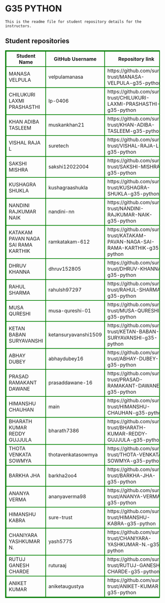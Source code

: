 # G35 PYTHON
    This is the readme file for student repository details for the instructors.
## Student repositories 
<table style="border : 2px solid green; width:100%;">
<tr >
<th style="border : 2px solid green;">Student Name</th>
<th style="border : 2px solid green;">GitHub Username</th>
<th style="border : 2px solid green;">Repository link</th>
</tr>
<tr style="border : 2px solid green;">
<td style="border : 2px solid green;">MANASA VELPULA</td> 

<td style="border : 2px solid green;">velpulamanasa</td> 

<td style="border : 2px solid green;">https://github.com/sure-trust/MANASA-VELPULA-g35-python</td> 
</tr>

<tr style="border : 2px solid green;">
<td style="border : 2px solid green;">CHILUKURI LAXMI PRASHASTHI</td> 

<td style="border : 2px solid green;">lp-0406</td> 

<td style="border : 2px solid green;">https://github.com/sure-trust/CHILUKURI-LAXMI-PRASHASTHI-g35-python</td> 
</tr>

<tr style="border : 2px solid green;">
<td style="border : 2px solid green;">KHAN ADIBA TASLEEM</td> 

<td style="border : 2px solid green;">muskankhan21</td> 

<td style="border : 2px solid green;">https://github.com/sure-trust/KHAN-ADIBA-TASLEEM-g35-python</td> 
</tr>

<tr style="border : 2px solid green;">
<td style="border : 2px solid green;">VISHAL RAJA L</td> 

<td style="border : 2px solid green;">suretech</td> 

<td style="border : 2px solid green;">https://github.com/sure-trust/VISHAL-RAJA-L-g35-python</td> 
</tr>

<tr style="border : 2px solid green;">
<td style="border : 2px solid green;">SAKSHI MISHRA</td> 

<td style="border : 2px solid green;">sakshi12022004</td> 

<td style="border : 2px solid green;">https://github.com/sure-trust/SAKSHI-MISHRA-g35-python</td> 
</tr>

<tr style="border : 2px solid green;">
<td style="border : 2px solid green;">KUSHAGRA SHUKLA</td> 

<td style="border : 2px solid green;">kushagraashukla</td> 

<td style="border : 2px solid green;">https://github.com/sure-trust/KUSHAGRA-SHUKLA-g35-python</td> 
</tr>

<tr style="border : 2px solid green;">
<td style="border : 2px solid green;">NANDINI RAJKUMAR NAIK</td> 

<td style="border : 2px solid green;">nandini-nn</td> 

<td style="border : 2px solid green;">https://github.com/sure-trust/NANDINI-RAJKUMAR-NAIK-g35-python</td> 
</tr>

<tr style="border : 2px solid green;">
<td style="border : 2px solid green;">KATAKAM PAVAN NAGA SAI RAMA KARTHIK</td> 

<td style="border : 2px solid green;">ramkatakam-612</td> 

<td style="border : 2px solid green;">https://github.com/sure-trust/KATAKAM-PAVAN-NAGA-SAI-RAMA-KARTHIK-g35-python</td> 
</tr>

<tr style="border : 2px solid green;">
<td style="border : 2px solid green;">DHRUV KHANNA</td> 

<td style="border : 2px solid green;">dhruv152805</td> 

<td style="border : 2px solid green;">https://github.com/sure-trust/DHRUV-KHANNA-g35-python</td> 
</tr>

<tr style="border : 2px solid green;">
<td style="border : 2px solid green;">RAHUL SHARMA</td> 

<td style="border : 2px solid green;">rahulsh97297</td> 

<td style="border : 2px solid green;">https://github.com/sure-trust/RAHUL-SHARMA-g35-python</td> 
</tr>

<tr style="border : 2px solid green;">
<td style="border : 2px solid green;">MUSA QURESHI</td> 

<td style="border : 2px solid green;">musa-qureshi-01</td> 

<td style="border : 2px solid green;">https://github.com/sure-trust/MUSA-QURESHI-g35-python</td> 
</tr>

<tr style="border : 2px solid green;">
<td style="border : 2px solid green;">KETAN BABAN SURYAVANSHI</td> 

<td style="border : 2px solid green;">ketansuryavanshi1509</td> 

<td style="border : 2px solid green;">https://github.com/sure-trust/KETAN-BABAN-SURYAVANSHI-g35-python</td> 
</tr>

<tr style="border : 2px solid green;">
<td style="border : 2px solid green;">ABHAY DUBEY</td> 

<td style="border : 2px solid green;">abhaydubey16</td> 

<td style="border : 2px solid green;">https://github.com/sure-trust/ABHAY-DUBEY-g35-python</td> 
</tr>

<tr style="border : 2px solid green;">
<td style="border : 2px solid green;">PRASAD RAMAKANT DAWANE</td> 

<td style="border : 2px solid green;">prasaddawane-16</td> 

<td style="border : 2px solid green;">https://github.com/sure-trust/PRASAD-RAMAKANT-DAWANE-g35-python</td> 
</tr>

<tr style="border : 2px solid green;">
<td style="border : 2px solid green;">HIMANSHU CHAUHAN</td> 

<td style="border : 2px solid green;">main</td> 

<td style="border : 2px solid green;">https://github.com/sure-trust/HIMANSHU-CHAUHAN-g35-python</td> 
</tr>

<tr style="border : 2px solid green;">
<td style="border : 2px solid green;">BHARATH KUMAR REDDY GUJJULA</td> 

<td style="border : 2px solid green;">bharath7386</td> 

<td style="border : 2px solid green;">https://github.com/sure-trust/BHARATH-KUMAR-REDDY-GUJJULA-g35-python</td> 
</tr>

<tr style="border : 2px solid green;">
<td style="border : 2px solid green;">THOTA VENKATA SOWMYA</td> 

<td style="border : 2px solid green;">thotavenkatasowmya</td> 

<td style="border : 2px solid green;">https://github.com/sure-trust/THOTA-VENKATA-SOWMYA-g35-python</td> 
</tr>

<tr style="border : 2px solid green;">
<td style="border : 2px solid green;">BARKHA JHA</td> 

<td style="border : 2px solid green;">barkha2oo4</td> 

<td style="border : 2px solid green;">https://github.com/sure-trust/BARKHA-JHA-g35-python</td> 
</tr>

<tr style="border : 2px solid green;">
<td style="border : 2px solid green;">ANANYA VERMA</td> 

<td style="border : 2px solid green;">ananyaverma98</td> 

<td style="border : 2px solid green;">https://github.com/sure-trust/ANANYA-VERMA-g35-python</td> 
</tr>

<tr style="border : 2px solid green;">
<td style="border : 2px solid green;">HIMANSHU KABRA</td> 

<td style="border : 2px solid green;">sure-trust</td> 

<td style="border : 2px solid green;">https://github.com/sure-trust/HIMANSHU-KABRA-g35-python</td> 
</tr>

<tr style="border : 2px solid green;">
<td style="border : 2px solid green;">CHANIYARA YASHKUMAR N.</td> 

<td style="border : 2px solid green;">yash5775</td> 

<td style="border : 2px solid green;">https://github.com/sure-trust/CHANIYARA-YASHKUMAR-N.-g35-python</td> 
</tr>

<tr style="border : 2px solid green;">
<td style="border : 2px solid green;">RUTUJ GANESH CHARDE</td> 

<td style="border : 2px solid green;">ruturaaj</td> 

<td style="border : 2px solid green;">https://github.com/sure-trust/RUTUJ-GANESH-CHARDE-g35-python</td> 
</tr>

<tr style="border : 2px solid green;">
<td style="border : 2px solid green;">ANIKET KUMAR</td> 

<td style="border : 2px solid green;">aniketaugustya</td> 

<td style="border : 2px solid green;">https://github.com/sure-trust/ANIKET-KUMAR-g35-python</td> 
</tr>
